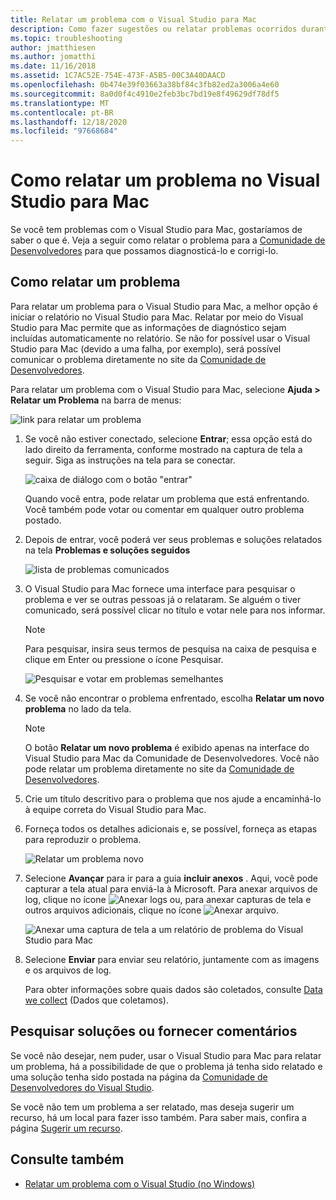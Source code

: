 ```yaml
---
title: Relatar um problema com o Visual Studio para Mac
description: Como fazer sugestões ou relatar problemas ocorridos durante o uso do Visual Studio para Mac.
ms.topic: troubleshooting
author: jmatthiesen
ms.author: jomatthi
ms.date: 11/16/2018
ms.assetid: 1C7AC52E-754E-473F-A5B5-00C3A40DAACD
ms.openlocfilehash: 0b474e39f03663a38bf84c3fb82ed2a3006a4e60
ms.sourcegitcommit: 8a0d0f4c4910e2feb3bc7bd19e8f49629df78df5
ms.translationtype: MT
ms.contentlocale: pt-BR
ms.lasthandoff: 12/18/2020
ms.locfileid: "97668684"
---
```

# <a name="how-to-report-a-problem-in-visual-studio-for-mac"></a>Como relatar um problema no Visual Studio para Mac

Se você tem problemas com o Visual Studio para Mac, gostaríamos de saber o que é. Veja a seguir como relatar o problema para a [Comunidade de Desenvolvedores](https://aka.ms/feedback/report?space=41) para que possamos diagnosticá-lo e corrigi-lo.

## <a name="how-to-report-a-problem"></a>Como relatar um problema

Para relatar um problema para o Visual Studio para Mac, a melhor opção é iniciar o relatório no Visual Studio para Mac. Relatar por meio do Visual Studio para Mac permite que as informações de diagnóstico sejam incluídas automaticamente no relatório. Se não for possível usar o Visual Studio para Mac (devido a uma falha, por exemplo), será possível comunicar o problema diretamente no site da [Comunidade de Desenvolvedores](https://aka.ms/feedback/report?space=41).

Para relatar um problema com o Visual Studio para Mac, selecione **Ajuda > Relatar um Problema** na barra de menus:

![link para relatar um problema](media/report-problem-image1.png)

1. Se você não estiver conectado, selecione **Entrar**; essa opção está do lado direito da ferramenta, conforme mostrado na captura de tela a seguir. Siga as instruções na tela para se conectar.

    ![caixa de diálogo com o botão "entrar"](media/report-problem-image2.png)

    Quando você entra, pode relatar um problema que está enfrentando. Você também pode votar ou comentar em qualquer outro problema postado.

1. Depois de entrar, você poderá ver seus problemas e soluções relatados na tela **Problemas e soluções seguidos**

    ![lista de problemas comunicados](media/report-problem-image3.png)

1. O Visual Studio para Mac fornece uma interface para pesquisar o problema e ver se outras pessoas já o relataram. Se alguém o tiver comunicado, será possível clicar no título e votar nele para nos informar.
   > [!NOTE]
   > Para pesquisar, insira seus termos de pesquisa na caixa de pesquisa e clique em Enter ou pressione o ícone Pesquisar.

   ![Pesquisar e votar em problemas semelhantes](media/report-problem-image4.png)

1. Se você não encontrar o problema enfrentado, escolha **Relatar um novo problema** no lado da tela.

   > [!NOTE]
   > O botão **Relatar um novo problema** é exibido apenas na interface do Visual Studio para Mac da Comunidade de Desenvolvedores. Você não pode relatar um problema diretamente no site da [Comunidade de Desenvolvedores](https://aka.ms/feedback/report?space=41/).

1. Crie um título descritivo para o problema que nos ajude a encaminhá-lo à equipe correta do Visual Studio para Mac.

1. Forneça todos os detalhes adicionais e, se possível, forneça as etapas para reproduzir o problema.

   ![Relatar um problema novo](media/report-problem-image5.png)

1. Selecione **Avançar** para ir para a guia **incluir anexos** . Aqui, você pode capturar a tela atual para enviá-la à Microsoft. Para anexar arquivos de log, clique no ícone ![Anexar logs](media/report-problem-attach-logs.png) ou, para anexar capturas de tela e outros arquivos adicionais, clique no ícone ![Anexar arquivo](media/report-problem-attach-file.png).

   ![Anexar uma captura de tela a um relatório de problema do Visual Studio para Mac](media/report-problem-image6.png)

1. Selecione **Enviar** para enviar seu relatório, juntamente com as imagens e os arquivos de log.

   Para obter informações sobre quais dados são coletados, consulte [Data we collect](/visualstudio/ide/developer-community-privacy#data-we-collect) (Dados que coletamos).

## <a name="search-for-solutions-or-provide-feedback"></a>Pesquisar soluções ou fornecer comentários

Se você não desejar, nem puder, usar o Visual Studio para Mac para relatar um problema, há a possibilidade de que o problema já tenha sido relatado e uma solução tenha sido postada na página da [Comunidade de Desenvolvedores do Visual Studio](https://aka.ms/feedback/report?space=41/).

Se você não tem um problema a ser relatado, mas deseja sugerir um recurso, há um local para fazer isso também. Para saber mais, confira a página [Sugerir um recurso](https://aka.ms/feedback/suggest?space=41).

## <a name="see-also"></a>Consulte também

- [Relatar um problema com o Visual Studio (no Windows)](/visualstudio/ide/how-to-report-a-problem-with-visual-studio-2017)
